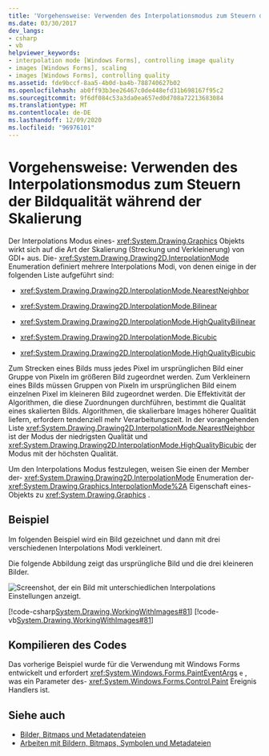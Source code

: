 ```yaml
---
title: 'Vorgehensweise: Verwenden des Interpolationsmodus zum Steuern der Bildqualität während der Skalierung'
ms.date: 03/30/2017
dev_langs:
- csharp
- vb
helpviewer_keywords:
- interpolation mode [Windows Forms], controlling image quality
- images [Windows Forms], scaling
- images [Windows Forms], controlling quality
ms.assetid: fde9bccf-8aa5-4b0d-ba4b-788740627b02
ms.openlocfilehash: ab0ff93b3ee26467c0de448efd31b698167f95c2
ms.sourcegitcommit: 9f6df084c53a3da0ea657ed0d708a72213683084
ms.translationtype: MT
ms.contentlocale: de-DE
ms.lasthandoff: 12/09/2020
ms.locfileid: "96976101"
---
```

# <a name="how-to-use-interpolation-mode-to-control-image-quality-during-scaling"></a>Vorgehensweise: Verwenden des Interpolationsmodus zum Steuern der Bildqualität während der Skalierung
Der Interpolations Modus eines- <xref:System.Drawing.Graphics> Objekts wirkt sich auf die Art der Skalierung (Streckung und Verkleinerung) von GDI+ aus. Die- <xref:System.Drawing.Drawing2D.InterpolationMode> Enumeration definiert mehrere Interpolations Modi, von denen einige in der folgenden Liste aufgeführt sind:  
  
- <xref:System.Drawing.Drawing2D.InterpolationMode.NearestNeighbor>  
  
- <xref:System.Drawing.Drawing2D.InterpolationMode.Bilinear>  
  
- <xref:System.Drawing.Drawing2D.InterpolationMode.HighQualityBilinear>  
  
- <xref:System.Drawing.Drawing2D.InterpolationMode.Bicubic>  
  
- <xref:System.Drawing.Drawing2D.InterpolationMode.HighQualityBicubic>  
  
 Zum Strecken eines Bilds muss jedes Pixel im ursprünglichen Bild einer Gruppe von Pixeln im größeren Bild zugeordnet werden. Zum Verkleinern eines Bilds müssen Gruppen von Pixeln im ursprünglichen Bild einem einzelnen Pixel im kleineren Bild zugeordnet werden. Die Effektivität der Algorithmen, die diese Zuordnungen durchführen, bestimmt die Qualität eines skalierten Bilds. Algorithmen, die skalierbare Images höherer Qualität liefern, erfordern tendenziell mehr Verarbeitungszeit. In der vorangehenden Liste <xref:System.Drawing.Drawing2D.InterpolationMode.NearestNeighbor> ist der Modus der niedrigsten Qualität und <xref:System.Drawing.Drawing2D.InterpolationMode.HighQualityBicubic> der Modus mit der höchsten Qualität.  
  
 Um den Interpolations Modus festzulegen, weisen Sie einen der Member der- <xref:System.Drawing.Drawing2D.InterpolationMode> Enumeration der- <xref:System.Drawing.Graphics.InterpolationMode%2A> Eigenschaft eines-Objekts zu <xref:System.Drawing.Graphics> .  
  
## <a name="example"></a>Beispiel  
 Im folgenden Beispiel wird ein Bild gezeichnet und dann mit drei verschiedenen Interpolations Modi verkleinert.  
  
 Die folgende Abbildung zeigt das ursprüngliche Bild und die drei kleineren Bilder.  
  
 ![Screenshot, der ein Bild mit unterschiedlichen Interpolations Einstellungen anzeigt.](./media/how-to-use-interpolation-mode-to-control-image-quality-during-scaling/varied-interpolation-settings.png)  
  
 [!code-csharp[System.Drawing.WorkingWithImages#81](~/samples/snippets/csharp/VS_Snippets_Winforms/System.Drawing.WorkingWithImages/CS/Class1.cs#81)]
 [!code-vb[System.Drawing.WorkingWithImages#81](~/samples/snippets/visualbasic/VS_Snippets_Winforms/System.Drawing.WorkingWithImages/VB/Class1.vb#81)]  
  
## <a name="compiling-the-code"></a>Kompilieren des Codes  
 Das vorherige Beispiel wurde für die Verwendung mit Windows Forms entwickelt und erfordert <xref:System.Windows.Forms.PaintEventArgs> `e` , was ein Parameter des- <xref:System.Windows.Forms.Control.Paint> Ereignis Handlers ist.  
  
## <a name="see-also"></a>Siehe auch

- [Bilder, Bitmaps und Metadatendateien](images-bitmaps-and-metafiles.md)
- [Arbeiten mit Bildern, Bitmaps, Symbolen und Metadateien](working-with-images-bitmaps-icons-and-metafiles.md)
